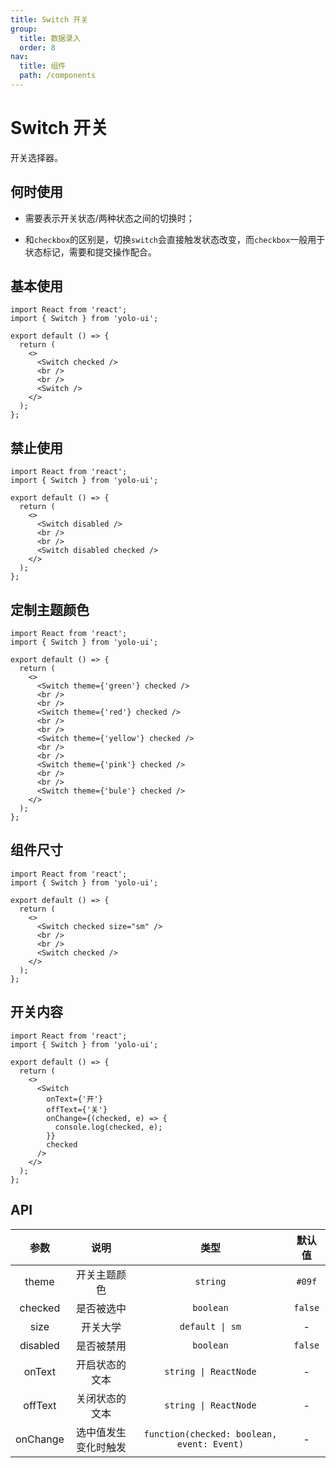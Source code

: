 ```yaml
---
title: Switch 开关
group:
  title: 数据录入
  order: 8
nav:
  title: 组件
  path: /components
---
```


# Switch 开关

开关选择器。

## 何时使用

- 需要表示开关状态/两种状态之间的切换时；

- 和`checkbox`的区别是，切换`switch`会直接触发状态改变，而`checkbox`一般用于状态标记，需要和提交操作配合。

## 基本使用

```tsx
import React from 'react';
import { Switch } from 'yolo-ui';

export default () => {
  return (
    <>
      <Switch checked />
      <br />
      <br />
      <Switch />
    </>
  );
};
```

## 禁止使用

```tsx
import React from 'react';
import { Switch } from 'yolo-ui';

export default () => {
  return (
    <>
      <Switch disabled />
      <br />
      <br />
      <Switch disabled checked />
    </>
  );
};
```

## 定制主题颜色

```tsx
import React from 'react';
import { Switch } from 'yolo-ui';

export default () => {
  return (
    <>
      <Switch theme={'green'} checked />
      <br />
      <br />
      <Switch theme={'red'} checked />
      <br />
      <br />
      <Switch theme={'yellow'} checked />
      <br />
      <br />
      <Switch theme={'pink'} checked />
      <br />
      <br />
      <Switch theme={'bule'} checked />
    </>
  );
};
```

## 组件尺寸

```tsx
import React from 'react';
import { Switch } from 'yolo-ui';

export default () => {
  return (
    <>
      <Switch checked size="sm" />
      <br />
      <br />
      <Switch checked />
    </>
  );
};
```

## 开关内容

```tsx
import React from 'react';
import { Switch } from 'yolo-ui';

export default () => {
  return (
    <>
      <Switch
        onText={'开'}
        offText={'关'}
        onChange={(checked, e) => {
          console.log(checked, e);
        }}
        checked
      />
    </>
  );
};
```

## API

|   参数   |         说明         |                    类型                    | 默认值  |
| :------: | :------------------: | :----------------------------------------: | :-----: |
|  theme   |     开关主题颜色     |                  `string`                  | `#09f`  |
| checked  |      是否被选中      |                 `boolean`                  | `false` |
|   size   |       开关大学       |              `default \| sm`               |    -    |
| disabled |      是否被禁用      |                 `boolean`                  | `false` |
|  onText  |    开启状态的文本    |           `string \| ReactNode`            |    -    |
| offText  |    关闭状态的文本    |           `string \| ReactNode`            |    -    |
| onChange | 选中值发生变化时触发 | `function(checked: boolean, event: Event)` |    -    |
